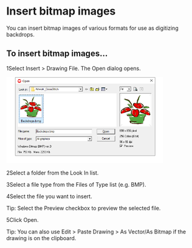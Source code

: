 # Insert bitmap images

You can insert bitmap images of various formats for use as digitizing backdrops.

## To insert bitmap images...

1Select Insert > Drawing File. The Open dialog opens.

![OpenBackdrop.png](assets/OpenBackdrop.png)

2Select a folder from the Look In list.

3Select a file type from the Files of Type list (e.g. BMP).

4Select the file you want to insert.

Tip: Select the Preview checkbox to preview the selected file.

5Click Open.

Tip: You can also use Edit > Paste Drawing > As Vector/As Bitmap if the drawing is on the clipboard.
